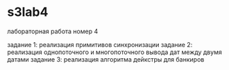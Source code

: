 # s3lab4
лабораторная работа номер 4

задание 1: реализация примитивов синхронизации
задание 2: реализация однопоточного и многопоточного вывода дат между двумя датами
задание 3: реализация алгоритма дейкстры для банкиров
